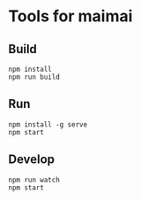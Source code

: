 Tools for maimai
====

Build
----

    npm install
    npm run build

Run
----

    npm install -g serve
    npm start

Develop
----

    npm run watch
    npm start
